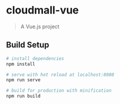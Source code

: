 # cloudmall-vue

> A Vue.js project

## Build Setup

``` bash
# install dependencies
npm install

# serve with hot reload at localhost:8080
npm run serve

# build for production with minification
npm run build
